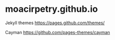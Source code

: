 # moacirpetry.github.io

Jekyll themes
https://pages.github.com/themes/

Cayman
https://github.com/pages-themes/cayman

